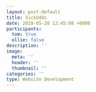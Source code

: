```yaml
---
layout: post-default
title: SickOdds
date: 2018-05-20 12:45:08 +0000
participants:
  tom: true
  ollie: false
description: ''
image:
  meta: ''
  header: ''
  thumbnail: ''
categories: ''
type: Website Development
---
```


